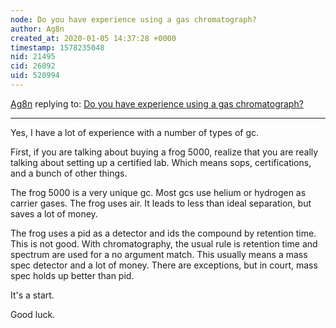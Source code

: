 ```yaml
---
node: Do you have experience using a gas chromatograph?
author: Ag8n
created_at: 2020-01-05 14:37:28 +0000
timestamp: 1578235048
nid: 21495
cid: 26092
uid: 520994
---
```




[Ag8n](../profile/Ag8n) replying to: [Do you have experience using a gas chromatograph?](../notes/liz/11-15-2019/do-you-have-experience-using-a-gas-chromatograph)

----
Yes, I have a lot of experience with a number of types of gc.

First, if you are talking about buying a frog 5000, realize that you are really talking about setting up a certified lab.  Which means sops, certifications, and a bunch of other things.

The frog 5000 is a very unique gc.  Most gcs use helium or hydrogen as carrier gases.  The frog uses air.  It leads to less than ideal separation, but saves a lot of money. 

 The frog uses a pid as a detector and ids the compound by retention time.  This is not good.  With chromatography, the usual rule is retention time and spectrum are used for a no argument match.  This usually means a mass spec detector and a lot of money.  There are exceptions, but in court, mass spec holds up better than pid. 

It's a start.  

Good luck.